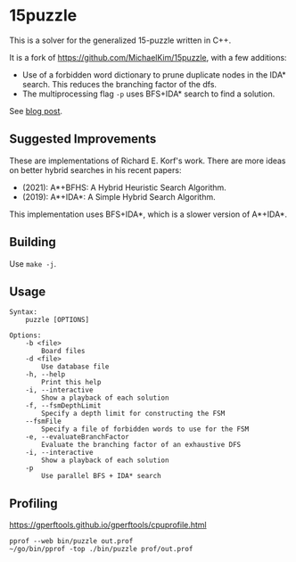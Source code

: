 # 15puzzle

This is a solver for the generalized 15-puzzle written in C++.

It is a fork of https://github.com/MichaelKim/15puzzle, with a few additions:
* Use of a forbidden word dictionary to prune duplicate nodes in the IDA* search. This reduces the branching factor of the dfs.
* The multiprocessing flag `-p` uses BFS+IDA* search to find a solution.

See [blog post](https://domslee.com/npuzzle/pruning/dfs/2021/11/25/solving-the-24-puzzle.html).

## Suggested Improvements

These are implementations of Richard E. Korf's work. There are more ideas on better hybrid searches in his recent papers:

* (2021): A*+BFHS: A Hybrid Heuristic Search Algorithm.
* (2019): A*+IDA*: A Simple Hybrid Search Algorithm.

This implementation uses BFS+IDA*, which is a slower version of A*+IDA*.

## Building

Use `make -j`.

## Usage

```
Syntax:
    puzzle [OPTIONS]

Options:
    -b <file>
        Board files
    -d <file>
        Use database file
    -h, --help
        Print this help
    -i, --interactive
        Show a playback of each solution
    -f, --fsmDepthLimit
        Specify a depth limit for constructing the FSM
    --fsmFile
        Specify a file of forbidden words to use for the FSM
    -e, --evaluateBranchFactor
        Evaluate the branching factor of an exhaustive DFS
    -i, --interactive
        Show a playback of each solution
    -p
        Use parallel BFS + IDA* search
```


## Profiling
https://gperftools.github.io/gperftools/cpuprofile.html

```
pprof --web bin/puzzle out.prof
~/go/bin/pprof -top ./bin/puzzle prof/out.prof
```
